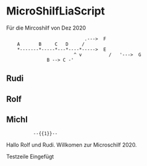 <!--

author:   Michael Schaar
email:    kraeml@sesamestreet.franken.de
version:  1.0.5
language: DE
narrator: DE German Male

comment:  Das ist einfacher Text


-->

# MicroShilfLiaScript

Für die Mircoshilf von Dez 2020

``````````````````````````````````````````````````
                             .--->  F
    A       B     C   D     /
    *-------*-----*---*----*----->  E
                         ^ v          /   '--->  G
               B --> C -'
``````````````````````````````````````````````````


## Rudi

## Rolf

## Michl

              --{{1}}--
Hallo Rolf und Rudi. Willkomen zur Microschilf 2020.

Testzeile Eingefügt
